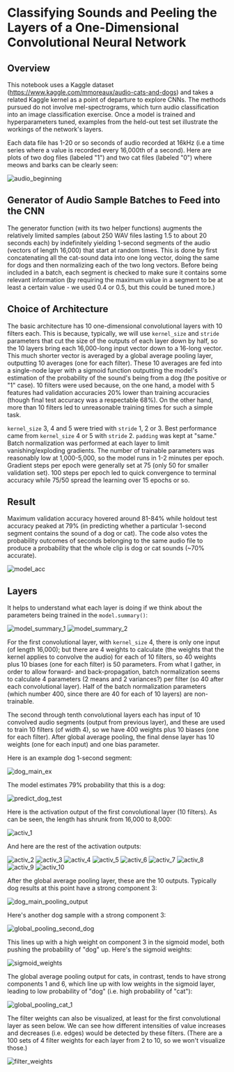 # Classifying Sounds and Peeling the Layers of a One-Dimensional Convolutional Neural Network


## Overview

This notebook uses a Kaggle dataset (https://www.kaggle.com/mmoreaux/audio-cats-and-dogs) and takes a related Kaggle kernel as a point of departure to explore CNNs. The methods pursued do not involve mel-spectrograms, which turn audio classification into an image classification exercise.  Once a model is trained and hyperparameters tuned, examples from the held-out test set illustrate the workings of the network's layers.

Each data file has 1-20 or so seconds of audio recorded at 16kHz (i.e a time series where a value is recorded every 16,000th of a second).  Here are plots of two dog files (labeled "1") and two cat files (labeled "0") where meows and barks can be clearly seen:

![audio_beginning](/img/audio_beginning.png)


## Generator of Audio Sample Batches to Feed into the CNN

The generator function (with its two helper functions) augments the relatively limited samples (about 250 WAV files lasting 1.5 to about 20 seconds each) by indefinitely yielding 1-second segments of the audio (vectors of length 16,000) that start at random times.  This is done by first concatenating all the cat-sound data into one long vector, doing the same for dogs and then normalizing each of the two long vectors.  Before being included in a batch, each segment is checked to make sure it contains some relevant information (by requiring the maximum value in a segment to be at least a certain value - we used 0.4 or 0.5, but this could be tuned more.)


## Choice of Architecture

The basic architecture has 10 one-dimensional convolutional layers with 10 filters each.  This is because, typically, we will use `kernel_size` and `stride` parameters that cut the size of the outputs of each layer down by half, so the 10 layers bring each 16,000-long input vector down to a 16-long vector.  This much shorter vector is averaged by a global average pooling layer, outputting 10 averages (one for each filter).  These 10 averages are fed into a single-node layer with a sigmoid function outputting the model's estimation of the probability of the sound's being from a dog (the positive or "1" case).  10 filters were used because, on the one hand, a model with 5 features had validation accuracies 20% lower than training accuracies (though final test accuracy was a respectable 68%).  On the other hand, more than 10 filters led to unreasonable training times for such a simple task.

`kernel_size` 3, 4 and 5 were tried with `stride` 1, 2 or 3.  Best performance came from `kernel_size` 4 or 5 with `stride` 2.  `padding` was kept at "same."    Batch normalization was performed at each layer to limit vanishing/exploding gradients.  The number of trainable parameters was reasonably low at 1,000-5,000, so the model runs in 1-2 minutes per epoch.  Gradient steps per epoch were generally set at 75 (only 50 for smaller validation set).  100 steps per epoch led to quick convergence to terminal accuracy while 75/50 spread the learning over 15 epochs or so.


## Result

Maximum validation accuracy hovered around 81-84% while holdout test accuracy peaked at 79% (in predicting whether a particular 1-second segment contains the sound of a dog or cat).  The code also votes the probability outcomes of seconds belonging to the same audio file to produce a probability that the whole clip is dog or cat sounds (~70% accurate).

![model_acc](/img/model_acc.png)


## Layers

It helps to understand what each layer is doing if we think about the parameters being trained in the `model.summary()`:

![model_summary_1](/img/model_summary_1.png)
![model_summary_2](/img/model_summary_2.png)

For the first convolutional layer, with `kernel_size` 4, there is only one input (of length 16,000); but there are 4 weights to calculate (the weights that the kernel applies to convolve the audio) for each of 10 filters, so 40 weights plus 10 biases (one for each filter) is 50 parameters.  From what I gather, in order to allow forward- and back-propagation, batch normalization seems to calculate 4 parameters (2 means and 2 variances?) per filter (so 40 after each convolutional layer).  Half of the batch normalization parameters (which number 400, since there are 40 for each of 10 layers) are non-trainable.

The second through tenth convolutional layers each has input of 10 convolved audio segments (output from previous layer), and these are used to train 10 filters (of width 4), so we have 400 weights plus 10 biases (one for each filter).  After global average pooling, the final dense layer has 10 weights (one for each input) and one bias parameter.

Here is an example dog 1-second segment:

![dog_main_ex](/img/dog_main_ex.png)

The model estimates 79% probability that this is a dog:

![predict_dog_test](/img/predict_dog_test.png)

Here is the activation output of the first convolutional layer (10 filters).  As can be seen, the length has shrunk from 16,000 to 8,000:

![activ_1](/img/activ_1.png)

And here are the rest of the activation outputs:

![activ_2](/img/activ_2.png)
![activ_3](/img/activ_3.png)
![activ_4](/img/activ_4.png)
![activ_5](/img/activ_5.png)
![activ_6](/img/activ_6.png)
![activ_7](/img/activ_7.png)
![activ_8](/img/activ_8.png)
![activ_9](/img/activ_9.png)
![activ_10](/img/activ_10.png)

After the global average pooling layer, these are the 10 outputs.  Typically dog results at this point have a strong component 3:

![dog_main_pooling_output](/img/dog_main_pooling_output.png)

Here's another dog sample with a strong component 3:

![global_pooling_second_dog](/img/global_pooling_second_dog.png)

This lines up with a high weight on component 3 in the sigmoid model, both pushing the probability of "dog" up.  Here's the sigmoid weights:

![sigmoid_weights](/img/sigmoid_weights.png)

The global average pooling output for cats, in contrast, tends to have strong components 1 and 6, which line up with low weights in the sigmoid layer, leading to low probability of "dog" (i.e. high probability of "cat"):

![global_pooling_cat_1](/img/global_pooling_cat_1.png)

The filter weights can also be visualized, at least for the first convolutional layer as seen below.  We can see how different intensities of value increases and decreases (i.e. edges) would be detected by these filters.  (There are a 100 sets of 4 filter weights for each layer from 2 to 10, so we won't visualize those.)

![filter_weights](/img/filter_weights.png)
